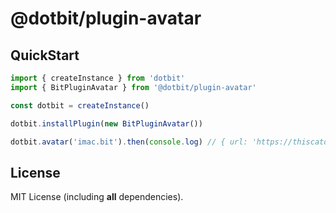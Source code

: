 @dotbit/plugin-avatar
==================
## QuickStart

```typescript
import { createInstance } from 'dotbit'
import { BitPluginAvatar } from '@dotbit/plugin-avatar'

const dotbit = createInstance()

dotbit.installPlugin(new BitPluginAvatar())

dotbit.avatar('imac.bit').then(console.log) // { url: 'https://thiscatdoesnotexist.com' }
```

## License
MIT License (including **all** dependencies).